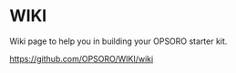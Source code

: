 # WIKI
Wiki page to help you in building your OPSORO starter kit.

https://github.com/OPSORO/WIKI/wiki
